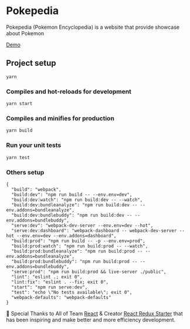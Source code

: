 # Pokepedia
Pokepedia (Pokemon Encyclopedia) is a website that provide showcase about Pokemon

[Demo](http://pokepedia.surge.sh)

## Project setup
```
yarn
```

### Compiles and hot-reloads for development
```
yarn start
```

### Compiles and minifies for production
```
yarn build
```

### Run your unit tests
```
yarn test
```

### Others setup
```
{
  "build": "webpack",
  "build:dev": "npm run build -- --env.env=dev",
  "build:dev:watch": "npm run build:dev -- --watch",
  "build:dev:bundleanalyze": "npm run build:dev -- --env.addons=bundleanalyze",
  "build:dev:bundlebuddy": "npm run build:dev -- --env.addons=bundlebuddy",
  "serve:dev": "webpack-dev-server --env.env=dev --hot",
  "serve:dev:dashboard": "webpack-dashboard -- webpack-dev-server --hot --env.env=dev --env.addons=dashboard",
  "build:prod": "npm run build -- -p --env.env=prod",
  "build:prod:watch": "npm run build:prod -- --watch",
  "build:prod:bundleanalyze": "npm run build:prod -- --env.addons=bundleanalyze",
  "build:prod:bundlebuddy": "npm run build:prod -- --env.addons=bundlebuddy",
  "serve:prod": "npm run build:prod && live-server ./public",
  "lint": "eslint .; exit 0",
  "lint:fix": "eslint . --fix; exit 0",
  "start": "npm run serve:dev",
  "test": "echo \"No tests available\"; exit 0",
  "webpack-defaults": "webpack-defaults"
}
```


👏 Special Thanks to All of Team [React](https://github.com/facebook/react) & Creator [React Redux Starter](https://github.com/drminnaar/react-redux-starter) that has been inspiring and make better and more efficiency development.
